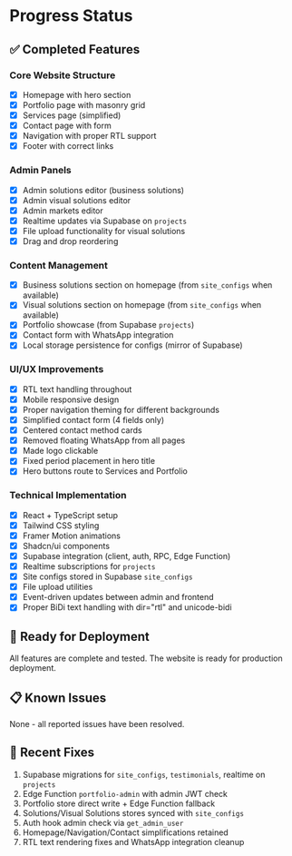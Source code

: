 # Progress Status

## ✅ Completed Features

### Core Website Structure
- [x] Homepage with hero section
- [x] Portfolio page with masonry grid
- [x] Services page (simplified)
- [x] Contact page with form
- [x] Navigation with proper RTL support
- [x] Footer with correct links

### Admin Panels
- [x] Admin solutions editor (business solutions)
- [x] Admin visual solutions editor
- [x] Admin markets editor
- [x] Realtime updates via Supabase on `projects`
- [x] File upload functionality for visual solutions
- [x] Drag and drop reordering

### Content Management
- [x] Business solutions section on homepage (from `site_configs` when available)
- [x] Visual solutions section on homepage (from `site_configs` when available)
- [x] Portfolio showcase (from Supabase `projects`)
- [x] Contact form with WhatsApp integration
- [x] Local storage persistence for configs (mirror of Supabase)

### UI/UX Improvements
- [x] RTL text handling throughout
- [x] Mobile responsive design
- [x] Proper navigation theming for different backgrounds
- [x] Simplified contact form (4 fields only)
- [x] Centered contact method cards
- [x] Removed floating WhatsApp from all pages
- [x] Made logo clickable
- [x] Fixed period placement in hero title
- [x] Hero buttons route to Services and Portfolio

### Technical Implementation
- [x] React + TypeScript setup
- [x] Tailwind CSS styling
- [x] Framer Motion animations
- [x] Shadcn/ui components
- [x] Supabase integration (client, auth, RPC, Edge Function)
- [x] Realtime subscriptions for `projects`
- [x] Site configs stored in Supabase `site_configs`
- [x] File upload utilities
- [x] Event-driven updates between admin and frontend
- [x] Proper BiDi text handling with dir="rtl" and unicode-bidi

## 🚀 Ready for Deployment
All features are complete and tested. The website is ready for production deployment.

## 📋 Known Issues
None - all reported issues have been resolved.

## 🔄 Recent Fixes
1. Supabase migrations for `site_configs`, `testimonials`, realtime on `projects`
2. Edge Function `portfolio-admin` with admin JWT check
3. Portfolio store direct write + Edge Function fallback
4. Solutions/Visual Solutions stores synced with `site_configs`
5. Auth hook admin check via `get_admin_user`
6. Homepage/Navigation/Contact simplifications retained
7. RTL text rendering fixes and WhatsApp integration cleanup
